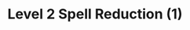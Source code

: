 ---
title: "Level 2 Spell Reduction (1)"
canonical: "skill/level-2-spell-reduction-1"
canonical_title: "Daemon Loresheet"
lists:
    - daemon-loresheet
tier: 4
osp_cost: 60
---